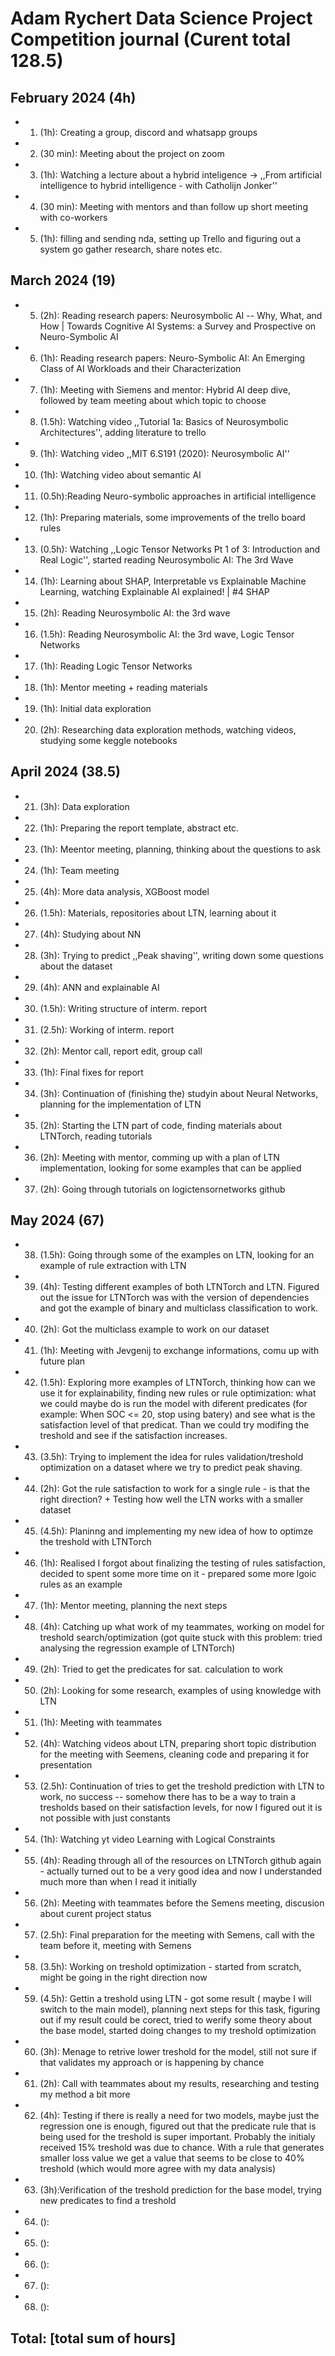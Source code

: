 # Adam Rychert Data Science Project Competition journal (Curent total 128.5)

## February 2024 (4h)

* 1. (1h): Creating a group, discord and whatsapp groups
* 2. (30 min): Meeting about the project on zoom
* 3. (1h): Watching a lecture about a hybrid inteligence -> ,,From artificial intelligence to hybrid intelligence - with Catholijn Jonker'' 
* 4. (30 min): Meeting with mentors and than follow up short meeting with co-workers
* 5. (1h): filling and sending nda, setting up Trello and figuring out a system go gather research, share notes etc.  

## March 2024 (19)
* 5. (2h): Reading research papers: Neurosymbolic AI -- Why, What, and How | Towards Cognitive AI Systems: a Survey and Prospective on Neuro-Symbolic AI
* 6. (1h): Reading research papers: Neuro-Symbolic AI: An Emerging Class of AI Workloads and their Characterization
* 7. (1h): Meeting with Siemens and mentor: Hybrid AI deep dive, followed by team meeting about which topic to choose 
* 8. (1.5h): Watching video ,,Tutorial 1a: Basics of Neurosymbolic Architectures'', adding literature to trello 
* 9. (1h): Watching video ,,MIT 6.S191 (2020): Neurosymbolic AI''
* 10. (1h): Watching video about semantic AI
* 11. (0.5h):Reading Neuro-symbolic approaches in artificial intelligence
* 12. (1h): Preparing materials, some improvements of the trello board rules
* 13. (0.5h): Watching ,,Logic Tensor Networks Pt 1 of 3: Introduction and Real Logic'', started reading Neurosymbolic AI: The 3rd Wave
* 14. (1h): Learning about SHAP, Interpretable vs Explainable Machine Learning, watching Explainable AI explained! | #4 SHAP
* 15. (2h): Reading Neurosymbolic AI: the 3rd wave
* 16. (1.5h): Reading Neurosymbolic AI: the 3rd wave, Logic Tensor Networks
* 17. (1h): Reading Logic Tensor Networks
* 18. (1h): Mentor meeting + reading materials
* 19. (1h): Initial data exploration
* 20. (2h): Researching data exploration methods, watching videos, studying some keggle notebooks


## April 2024 (38.5)
* 21. (3h): Data exploration 
* 22. (1h): Preparing the report template, abstract etc.
* 23. (1h): Meentor meeting, planning, thinking about the questions to ask
* 24. (1h): Team meeting
* 25. (4h): More data analysis, XGBoost model
* 26. (1.5h): Materials, repositories about LTN, learning about it 
* 27. (4h): Studying about NN
* 28. (3h): Trying to predict ,,Peak shaving'', writing down some questions about the dataset
* 29. (4h): ANN and explainable AI
* 30. (1.5h): Writing structure of interm. report
* 31. (2.5h): Working of interm. report
* 32. (2h): Mentor call, report edit, group call
* 33. (1h): Final fixes for report
* 34. (3h): Continuation of (finishing the) studyin about Neural Networks, planning for the implementation of LTN
* 35. (2h): Starting the LTN part of code, finding materials about LTNTorch, reading tutorials
* 36. (2h): Meeting with mentor, comming up with a plan of LTN implementation, looking for some examples that can be applied
* 37. (2h): Going through tutorials on logictensornetworks github

## May 2024 (67)
* 38. (1.5h): Going through some of the examples on LTN, looking for an example of rule extraction with LTN
* 39. (4h): Testing different examples of both LTNTorch and LTN. Figured out the issue for LTNTorch was with the version of dependencies and got the example of binary and multiclass classification to work.
* 40. (2h): Got the multiclass example to work on our dataset 
* 41. (1h): Meeting with Jevgenij to exchange informations, comu up with future plan
* 42. (1.5h): Exploring more examples of LTNTorch, thinking how can we use it for explainability, finding new rules or rule optimization: what we could maybe do is run the model with diferent predicates (for example: When SOC <= 20, stop using batery) and see what is the satisfaction level of that predicat. Than we could try modifing the treshold and see if the satisfaction increases. 
* 43. (3.5h): Trying to implement the idea for rules validation/treshold optimization on a dataset where we try to predict peak shaving. 
* 44. (2h): Got the rule satisfaction to work for a single rule - is that the right direction? + Testing how well the LTN works with a smaller dataset
* 45. (4.5h): Planinng and implementing my new idea of how to optimze the treshold with LTNTorch
* 46. (1h): Realised I forgot about finalizing the testing of rules satisfaction, decided to spent some more time on it - prepared some more lgoic rules as an example
* 47. (1h): Mentor meeting, planning the next steps
* 48. (4h): Catching up what work of my teammates, working on model for treshold search/optimization (got quite stuck with this problem: tried analysing the regression example of LTNTorch)
* 49. (2h): Tried to get the predicates for sat. calculation to work 
* 50. (2h): Looking for some research, examples of using knowledge with LTN 
* 51. (1h): Meeting with teammates 
* 52. (4h): Watching videos about LTN, preparing short topic distribution for the meeting with Seemens, cleaning code and preparing it for presentation  
* 53. (2.5h): Continuation of tries to get the treshold prediction with LTN to work, no success -- somehow there has to be a way to train a tresholds based on their satisfaction levels, for now I figured out it is not possible with just constants 
* 54. (1h): Watching yt video Learning with Logical Constraints 
* 55. (4h): Reading through all of the resources on LTNTorch github again - actually turned out to be a very good idea and now I understanded much more than when I read it initially 
* 56. (2h): Meeting with teammates before the Semens meeting, discusion about curent project status
* 57. (2.5h): Final preparation for the meeting with Semens, call with the team before it, meeting with Semens
* 58. (3.5h): Working on treshold optimization - started from scratch, might be going in the right direction now 
* 59. (4.5h): Gettin a treshold using LTN - got some result ( maybe I will switch to the main model), planning next steps for this task, figuring out if my result could be corect, tried to werify some theory about the base model, started doing changes to my treshold optimization
* 60. (3h): Menage to retrive lower treshold for the model, still not sure if that validates my approach or is happening by chance
* 61. (2h): Call with teammates about my results, researching and testing my method a bit more
* 62. (4h): Testing if there is really a need for two models, maybe just the regression one is enough, figured out that the predicate rule that is being used for the treshold is super important. Probably the initialy received 15% treshold was due to chance. With a rule that generates smaller loss value we get a value that seems to be close to 40% treshold (which would more agree with my data analysis)
* 63. (3h):Verification of the treshold prediction for the base model, trying new predicates to find a treshold
* 64. (): 
* 65. (): 
* 66. (): 
* 67. (): 
* 68. (): 


## Total: [total sum of hours]

